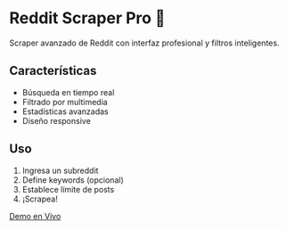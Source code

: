 # Reddit Scraper Pro 🚀

Scraper avanzado de Reddit con interfaz profesional y filtros inteligentes.

## Características
- Búsqueda en tiempo real
- Filtrado por multimedia
- Estadísticas avanzadas
- Diseño responsive

## Uso
1. Ingresa un subreddit
2. Define keywords (opcional)
3. Establece límite de posts
4. ¡Scrapea!

[Demo en Vivo](https://freixanet.github.io/reddit-scraper-pro)
